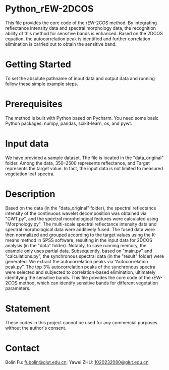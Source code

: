 # Python_rEW-2DCOS
This file provides the core code of the rEW-2COS method. By integrating reflectance intensity data and spectral morphology data, the recognition ability of this method for sensitive bands is enhanced. Based on the 2DCOS equation, the autocorrelation peak is identified and further correlation elimination is carried out to obtain the sensitive band.
# Getting Started
To set the absolute pathname of input data and output data and running follow these simple example steps.
# Prerequisites
The method is built with Python based on Pycharm. You need some basic Python packages: numpy, pandas, scikit-learn, os, and pywt.
# Input data
We have provided a sample dataset. The file is located in the "data_original" folder. Among the data, 350–2500 represents reflectance, and Target represents the target value. In fact, the input data is not limited to measured vegetation leaf spectra.
# Description
Based on the data (in the "data_original" folder), the spectral reflectance intensity of the continuous wavelet decomposition was obtained via "CWT.py", and the spectral morphological features were calculated using "Morphology.py". The multi-scale spectral reflectance intensity data and spectral morphological data were additively fused. The fused data were then normalized and grouped according to the target values using the K-means method in SPSS software, resulting in the input data for 2DCOS analysis (in the "data" folder). Notably, to save running memory, the example only uses partial data. Subsequently, based on "main.py" and "calculations.py", the synchronous spectral data (in the "result" folder) were generated. We extract the autocorrelation peaks via “Autocorrelation peak.py”. The top 3% autocorrelation peaks of the synchronous spectra were selected and subjected to correlation-based elimination, ultimately identifying the sensitive bands.
This file provides the core code of the rEW-2COS method, which can identify sensitive bands for different vegetation parameters.
# Statement
These codes in this project cannot be used for any commercial purposes without the author's consent.
# Contact
Bolin Fu: fubolin@glut.edu.cn; Yawei ZHU: 1020232080@glut.edu.cn
